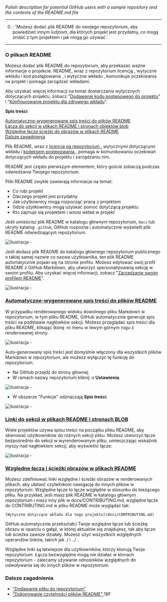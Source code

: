 _Polish description for potential GitHub users with a sample repository and the contents of the README.md file_ 

---
0. : 'Możesz dodać plik README do swojego repozytorium, aby powiedzieć innym ludziom, dla ktörych projekt jest przydatny, co mogą zrobić z tym projektem i jak mogą go używać.'  
---

### O plikach README

Możesz dodać plik README do repozytorium, aby przekazać ważne informacje o projekcie. README, wraz z repozytorium licencją , wytyczne wkładu i kod postępowania , i wytyczne wkładu , komunikuje oczekiwania na projekt i pomaga zarządzać wkładami.

Aby uzyskać więcej informacji na temat dostarczania wytycznych dotyczących projektu, zobacz "[Dodawanie kodu postępowego do projektu](https://docs.github.com/en/communities/setting-up-your-project-for-healthy-contributions/adding-a-code-of-conduct-to-your-project)" i  "[Konfigurowanie projektu dla zdrowego wkładu](https://docs.github.com/en/communities/setting-up-your-project-for-healthy-contributions)". 

**Spis treści**

[Automatyczne-wygenerowane spis treści do plików README ]( https://github.com/extrazi/przyklad#Automatyczne-wygenerowane-spis-tresci-do-plikow-README )  
[Łącza do sekcji w plikach README i stronach obiektów blob ](https://github.com/extrazi/przyklad#Linki_do_sekcji_w_plikach_README_i_stronach_BLOB )   
[Względne łącza ścieżki do obrazów w plikach README ](https://github.com/extrazi/przyklad#Względne_łącza_i_ścieżki_obrazów_w_plikach_README)   
[Dalsze zagadnienia](https://github.com/extrazi/przyklad#Dalsze-zagadnienia) 

Plik README, wraz z [licencją na repozytorium ]( https://docs.github.com/en/free-pro-team@latest/articles/licensing-a-repository )  , wytycznymi dotyczącymi wkładu i [kodeksem postępowania ]( https://docs.github.com/en/free-pro-team@latest/articles/adding-a-code-of-conduct-to-your-project ) , pomaga w komunikowaniu oczekiwań dotyczących wkładu do projektu i zarządzaniu nim. 

README jest często pierwszym elementem, który goście zobaczą podczas odwiedzania Twojego repozytorium. 

Pliki README zwykle zawierają informacje na temat: 

* Co robi projekt 
* Dlaczego projekt jest przydatny 
* Jak użytkownicy mogą rozpocząć pracę z projektem 
* Gdzie użytkownicy mogą uzyskać pomoc dotyczącą projektu 
* Kto zajmuje się projektem i wnosi wkład w projekt 

Jeśli umieścisz plik README w katalogu głównym repozytorium, `docs` lub ukryty katalog `.github`, GitHub rozpozna i automatycznie wyświetli plik README odwiedzającym repozytorium.

 ![ilustracja - ](https://docs.github.com/assets/images/help/repository/repo-with-readme.png)

Jeśli dodasz plik README do katalogu głównego repozytorium publicznego o takiej samej nazwie co nazwa użytkownika, ten plik README automatycznie pojawi się na stronie profilu. Możesz edytować swój profil README z GitHub Markdown, aby utworzyć spersonalizowaną sekcję w swoim profilu. Aby uzyskać więcej informacji, zobacz "[Zarządzanie swoim profilem README](https://docs.github.com/en/github/setting-up-and-managing-your-github-profile/managing-your-profile-readme)".

 ![ilustracja - ](https://docs.github.com/assets/images/help/repository/username-repo-with-readme.png)

<a name="Automatyczne-wygenerowane spis treści do plików README"></a>
### [Automatyczne-wygenerowane spis treści do plików README ]( https://docs.github.com/en/github/creating-cloning-and-archiving-repositories/about-readmes#auto-generated-table-of-contents-for-readme-files )

W przypadku renderowanego widoku dowolnego pliku Markdown w repozytorium, w tym pliku README, GitHub automatycznie generuje spis treści na podstawie nagłówków sekcji. Możesz przeglądać spis treści dla pliku README, klikając ikonę :m  menu w lewym górnym rogu z renderowanej strony.

 ![ilustracja - ](https://docs.github.com/assets/images/help/repository/readme-automatic-toc.png)

Auto-generowany spis treści jest domyślnie włączony dla wszystkich plików Markdown w repozytorium, ale możesz wyłączyć tę funkcję do repozytorium.

* Na GitHub przejdź do strony głównej.
* W ramach nazwy repozytorium kliknij :s **Ustawienia**.

 ![ilustracja - ](https://docs.github.com/assets/images/help/repository/repo-actions-settings.png)

* W obszarze "Funkcje" odznaczają **Spis treści**.

 ![ilustracja - ](https://docs.github.com/assets/images/help/repository/readme-automatic-toc-setting.png)

### [Linki do sekcji w plikach README i stronach BLOB ]( https://docs.github.com/en/free-pro-team@latest/github/creating-cloning-and-archiving-repositories/about-readmes#section-links-in-readme-files-and-blob-pages )  

Wiele projektów używa spisu treści na początku pliku README, aby skierować użytkowników do różnych sekcji pliku. Możesz utworzyć łącze bezpośrednio do sekcji w wyrenderowanym pliku, umieszczając wskaźnik myszy nad nagłówkiem sekcji, aby wyświetlić łącze:

 ![ilustracja - ](https://docs.github.com/assets/images/help/repository/readme-links.png)

### [Względne łącza i ścieżki obrazów w plikach README ]( https://docs.github.com/en/free-pro-team@latest/github/creating-cloning-and-archiving-repositories/about-readmes#relative-links-and-image-paths-in-readme-files )  

Możesz zdefiniować linki względne i ścieżki obrazów w renderowanych plikach, aby ułatwić czytelnikom nawigację do innych plików w repozytorium. 
Względne łącze to łącze względne w stosunku do bieżącego pliku. Na przykład, jeśli masz plik README w katalogu głównym repozytorium i masz inny plik w docs/CONTRIBUTING.md, względne łącze do CONTRIBUTING.md w pliku README może wyglądać tak: 

 `[Wytyczne dotyczące wkładu dla tego projektu](docs/CONTRIBUTING.md)` 

GitHub automatycznie przekształci Twoje względne łącze lub ścieżkę obrazu w oparciu o gałąź, w której aktualnie się znajdujesz, tak aby łącze lub ścieżka zawsze działały. Możesz użyć wszystkich względnych operandów linków, takich jak ./ i ../ . 

Względne linki są łatwiejsze dla użytkowników, którzy klonują Twoje repozytorium. Łącza bezwzględne mogą nie działać w klonach repozytorium - zalecamy używanie odnośników względnych do odwoływania się do innych plików w repozytorium.


### Dalsze zagadnienia

* ["Dodawanie pliku do repozytorium"](https://docs.github.com/en/free-pro-team@latest/articles/adding-a-file-to-a-repository) 
* ["Dokonywanie czytelności plików README" ](https://github.com/18F/open-source-guide/blob/18f-pages/pages/making-readmes-readable.md) 18F
 
